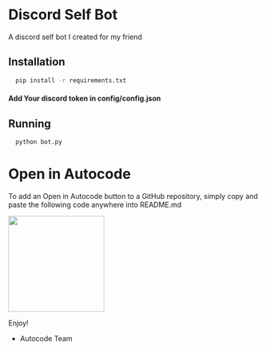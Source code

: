 # Discord Self Bot

A discord self bot I created for my friend

## Installation

```bash
  pip install -r requirements.txt
```

#### Add Your discord token in config/config.json

## Running

```bash
  python bot.py
```

Open in Autocode
================

To add an Open in Autocode button to a GitHub repository,
simply copy and paste the following code anywhere into README.md

[<img src="https://open.autocode.com/static/images/open.svg?" width="192">](https://open.autocode.com/)

Enjoy!
  - Autocode Team
